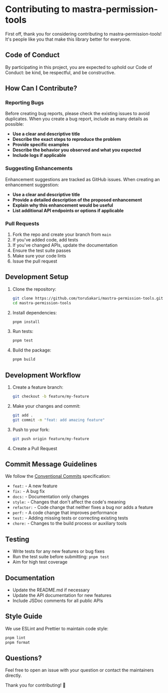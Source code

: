 # Contributing to mastra-permission-tools

First off, thank you for considering contributing to mastra-permission-tools! It's people like you that make this library better for everyone.

## Code of Conduct

By participating in this project, you are expected to uphold our Code of Conduct: be kind, be respectful, and be constructive.

## How Can I Contribute?

### Reporting Bugs

Before creating bug reports, please check the existing issues to avoid duplicates. When you create a bug report, include as many details as possible:

- **Use a clear and descriptive title**
- **Describe the exact steps to reproduce the problem**
- **Provide specific examples**
- **Describe the behavior you observed and what you expected**
- **Include logs if applicable**

### Suggesting Enhancements

Enhancement suggestions are tracked as GitHub issues. When creating an enhancement suggestion:

- **Use a clear and descriptive title**
- **Provide a detailed description of the proposed enhancement**
- **Explain why this enhancement would be useful**
- **List additional API endpoints or options if applicable**

### Pull Requests

1. Fork the repo and create your branch from `main`
2. If you've added code, add tests
3. If you've changed APIs, update the documentation
4. Ensure the test suite passes
5. Make sure your code lints
6. Issue the pull request

## Development Setup

1. Clone the repository:
   ```bash
   git clone https://github.com/toruSakari/mastra-permission-tools.git
   cd mastra-permission-tools
   ```

2. Install dependencies:
   ```bash
   pnpm install
   ```

3. Run tests:
   ```bash
   pnpm test
   ```

4. Build the package:
   ```bash
   pnpm build
   ```

## Development Workflow

1. Create a feature branch:
   ```bash
   git checkout -b feature/my-feature
   ```

2. Make your changes and commit:
   ```bash
   git add .
   git commit -m "feat: add amazing feature"
   ```

3. Push to your fork:
   ```bash
   git push origin feature/my-feature
   ```

4. Create a Pull Request

## Commit Message Guidelines

We follow the [Conventional Commits](https://www.conventionalcommits.org/) specification:

- `feat:` - A new feature
- `fix:` - A bug fix
- `docs:` - Documentation only changes
- `style:` - Changes that don't affect the code's meaning
- `refactor:` - Code change that neither fixes a bug nor adds a feature
- `perf:` - A code change that improves performance
- `test:` - Adding missing tests or correcting existing tests
- `chore:` - Changes to the build process or auxiliary tools

## Testing

- Write tests for any new features or bug fixes
- Run the test suite before submitting: `pnpm test`
- Aim for high test coverage

## Documentation

- Update the README.md if necessary
- Update the API documentation for new features
- Include JSDoc comments for all public APIs

## Style Guide

We use ESLint and Prettier to maintain code style:

```bash
pnpm lint
pnpm format
```

## Questions?

Feel free to open an issue with your question or contact the maintainers directly.

Thank you for contributing! 🎉